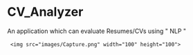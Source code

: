 # CV_Analyzer

   An application which can evaluate Resumes/CVs using " NLP "

     <img src="images/Capture.png" width="100" height="100">
